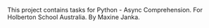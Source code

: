 This project contains tasks for Python - Async Comprehension. For Holberton School Australia. By Maxine Janka.